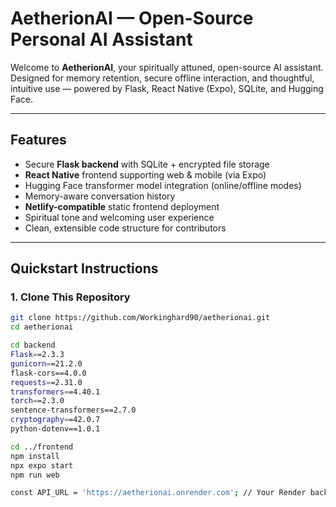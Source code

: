 # AetherionAI — Open-Source Personal AI Assistant

Welcome to **AetherionAI**, your spiritually attuned, open-source AI assistant. Designed for memory retention, secure offline interaction, and thoughtful, intuitive use — powered by Flask, React Native (Expo), SQLite, and Hugging Face.

---

## Features

- Secure **Flask backend** with SQLite + encrypted file storage  
- **React Native** frontend supporting web & mobile (via Expo)  
- Hugging Face transformer model integration (online/offline modes)  
- Memory-aware conversation history  
- **Netlify-compatible** static frontend deployment  
- Spiritual tone and welcoming user experience  
- Clean, extensible code structure for contributors

---

## Quickstart Instructions

### 1. Clone This Repository

```bash
git clone https://github.com/Workinghard90/aetherionai.git
cd aetherionai

cd backend
Flask==2.3.3
gunicorn==21.2.0
flask-cors==4.0.0
requests==2.31.0
transformers==4.40.1
torch==2.3.0
sentence-transformers==2.7.0
cryptography==42.0.7
python-dotenv==1.0.1

cd ../frontend
npm install
npx expo start
npm run web

const API_URL = 'https://aetherionai.onrender.com'; // Your Render backend URL
